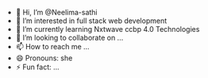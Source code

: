 - 👋 Hi, I’m @Neelima-sathi
- 👀 I’m interested in full stack web development
- 🌱 I’m currently learning Nxtwave ccbp 4.0 Technologies
- 💞️ I’m looking to collaborate on ...
- 📫 How to reach me ...
- 😄 Pronouns: she
- ⚡ Fun fact: ...

<!---
Neelima-sathi/Neelima-sathi is a ✨ special ✨ repository because its `README.md` (this file) appears on your GitHub profile.
You can click the Preview link to take a look at your changes.
--->
